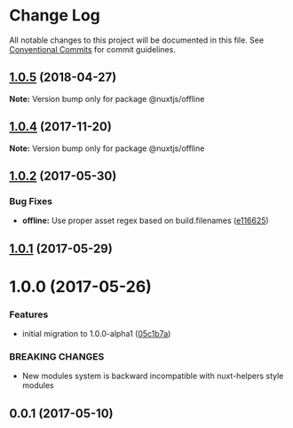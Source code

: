 # Change Log

All notable changes to this project will be documented in this file.
See [Conventional Commits](https://conventionalcommits.org) for commit guidelines.

<a name="1.0.5"></a>
## [1.0.5](https://github.com/nuxt/modules/compare/@nuxtjs/offline@1.0.4...@nuxtjs/offline@1.0.5) (2018-04-27)




**Note:** Version bump only for package @nuxtjs/offline

<a name="1.0.4"></a>
## [1.0.4](https://github.com/nuxt/modules/compare/@nuxtjs/offline@1.0.3...@nuxtjs/offline@1.0.4) (2017-11-20)




**Note:** Version bump only for package @nuxtjs/offline

<a name="1.0.2"></a>
## [1.0.2](https://github.com/nuxt/modules/compare/@nuxtjs/offline@1.0.1...@nuxtjs/offline@1.0.2) (2017-05-30)


### Bug Fixes

* **offline:** Use proper asset regex based on build.filenames ([e116625](https://github.com/nuxt/modules/commit/e116625))




<a name="1.0.1"></a>
## [1.0.1](https://github.com/nuxt/modules/compare/@nuxtjs/offline@1.0.0...@nuxtjs/offline@1.0.1) (2017-05-29)




<a name="1.0.0"></a>
# 1.0.0 (2017-05-26)


### Features

* initial migration to 1.0.0-alpha1 ([05c1b7a](https://github.com/nuxt/modules/commit/05c1b7a))


### BREAKING CHANGES

* New modules system is backward incompatible with nuxt-helpers style modules




<a name="0.0.1"></a>
## 0.0.1 (2017-05-10)
